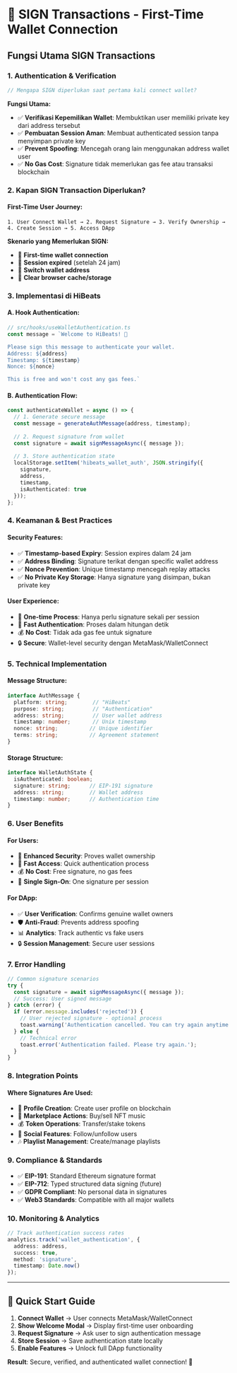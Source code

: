 # 🔐 SIGN Transactions - First-Time Wallet Connection

## Fungsi Utama SIGN Transactions

### 1. **Authentication & Verification**
```typescript
// Mengapa SIGN diperlukan saat pertama kali connect wallet?
```

**Fungsi Utama:**
- ✅ **Verifikasi Kepemilikan Wallet**: Membuktikan user memiliki private key dari address tersebut
- ✅ **Pembuatan Session Aman**: Membuat authenticated session tanpa menyimpan private key
- ✅ **Prevent Spoofing**: Mencegah orang lain menggunakan address wallet user
- ✅ **No Gas Cost**: Signature tidak memerlukan gas fee atau transaksi blockchain

### 2. **Kapan SIGN Transaction Diperlukan?**

#### **First-Time User Journey:**
```
1. User Connect Wallet → 2. Request Signature → 3. Verify Ownership → 4. Create Session → 5. Access DApp
```

**Skenario yang Memerlukan SIGN:**
- 🚀 **First-time wallet connection** 
- 🔄 **Session expired** (setelah 24 jam)
- 🔀 **Switch wallet address**
- 🧹 **Clear browser cache/storage**

### 3. **Implementasi di HiBeats**

#### **A. Hook Authentication:**
```typescript
// src/hooks/useWalletAuthentication.ts
const message = `Welcome to HiBeats! 🎵

Please sign this message to authenticate your wallet.
Address: ${address}
Timestamp: ${timestamp}
Nonce: ${nonce}

This is free and won't cost any gas fees.`
```

#### **B. Authentication Flow:**
```typescript
const authenticateWallet = async () => {
  // 1. Generate secure message
  const message = generateAuthMessage(address, timestamp);
  
  // 2. Request signature from wallet
  const signature = await signMessageAsync({ message });
  
  // 3. Store authentication state
  localStorage.setItem('hibeats_wallet_auth', JSON.stringify({
    signature,
    address,
    timestamp,
    isAuthenticated: true
  }));
};
```

### 4. **Keamanan & Best Practices**

#### **Security Features:**
- ✅ **Timestamp-based Expiry**: Session expires dalam 24 jam
- ✅ **Address Binding**: Signature terikat dengan specific wallet address  
- ✅ **Nonce Prevention**: Unique timestamp mencegah replay attacks
- ✅ **No Private Key Storage**: Hanya signature yang disimpan, bukan private key

#### **User Experience:**
- 🎯 **One-time Process**: Hanya perlu signature sekali per session
- 🚀 **Fast Authentication**: Proses dalam hitungan detik
- 💰 **No Cost**: Tidak ada gas fee untuk signature
- 🔒 **Secure**: Wallet-level security dengan MetaMask/WalletConnect

### 5. **Technical Implementation**

#### **Message Structure:**
```typescript
interface AuthMessage {
  platform: string;        // "HiBeats"
  purpose: string;         // "Authentication" 
  address: string;         // User wallet address
  timestamp: number;       // Unix timestamp
  nonce: string;          // Unique identifier
  terms: string;          // Agreement statement
}
```

#### **Storage Structure:**
```typescript
interface WalletAuthState {
  isAuthenticated: boolean;
  signature: string;      // EIP-191 signature
  address: string;        // Wallet address
  timestamp: number;      // Authentication time
}
```

### 6. **User Benefits**

#### **For Users:**
- 🔐 **Enhanced Security**: Proves wallet ownership
- 🚀 **Fast Access**: Quick authentication process
- 💰 **No Cost**: Free signature, no gas fees
- 🎯 **Single Sign-On**: One signature per session

#### **For DApp:**
- ✅ **User Verification**: Confirms genuine wallet owners
- 🛡️ **Anti-Fraud**: Prevents address spoofing
- 📊 **Analytics**: Track authentic vs fake users
- 🔒 **Session Management**: Secure user sessions

### 7. **Error Handling**

```typescript
// Common signature scenarios
try {
  const signature = await signMessageAsync({ message });
  // Success: User signed message
} catch (error) {
  if (error.message.includes('rejected')) {
    // User rejected signature - optional process
    toast.warning('Authentication cancelled. You can try again anytime.');
  } else {
    // Technical error
    toast.error('Authentication failed. Please try again.');
  }
}
```

### 8. **Integration Points**

#### **Where Signatures Are Used:**
- 🎵 **Profile Creation**: Create user profile on blockchain
- 🛒 **Marketplace Actions**: Buy/sell NFT music
- 💰 **Token Operations**: Transfer/stake tokens
- 👥 **Social Features**: Follow/unfollow users
- 🎶 **Playlist Management**: Create/manage playlists

### 9. **Compliance & Standards**

- ✅ **EIP-191**: Standard Ethereum signature format
- ✅ **EIP-712**: Typed structured data signing (future)
- ✅ **GDPR Compliant**: No personal data in signatures
- ✅ **Web3 Standards**: Compatible with all major wallets

### 10. **Monitoring & Analytics**

```typescript
// Track authentication success rates
analytics.track('wallet_authentication', {
  address: address,
  success: true,
  method: 'signature',
  timestamp: Date.now()
});
```

---

## 🚀 Quick Start Guide

1. **Connect Wallet** → User connects MetaMask/WalletConnect
2. **Show Welcome Modal** → Display first-time user onboarding
3. **Request Signature** → Ask user to sign authentication message
4. **Store Session** → Save authentication state locally
5. **Enable Features** → Unlock full DApp functionality

**Result**: Secure, verified, and authenticated wallet connection! 🎉